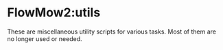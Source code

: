 # FlowMow2:utils

These are miscellaneous utility scripts for various tasks. Most of them are
no longer used or needed.
